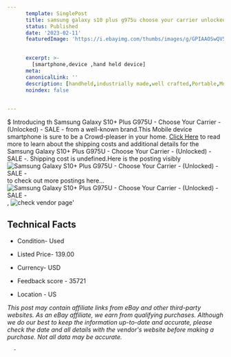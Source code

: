 ```yaml
---
      template: SinglePost
      title: samsung galaxy s10 plus g975u choose your carrier unlocked sale 
      status: Published
      date: '2023-02-11'
      featuredImage: 'https://i.ebayimg.com/thumbs/images/g/GPIAAOSwQV5fDKsh/s-l225.jpg'
       

      excerpt: >-
        [smartphone,device ,hand held device]
      meta:
      canonicalLink: ''
      description: [handheld,industrially made,well crafted,Portable,Mobile,Compact,Convenient,Lightweight,Maneuverable,Man-portable,Miniature,Carriable,Hand-held,Light,Holdable,Transportable,Mobile device,Pocket-sized,On-the-go,Wireless,Cordless,Compact size,Convenient size, smartphone,device ,hand held device]
      noindex: false
      

---
```

$
      Introducing th Samsung Galaxy S10+ Plus G975U - Choose Your Carrier - (Unlocked) - SALE - from a well-known brand.This Mobile device smartphone is sure to be a Crowd-pleaser in your home. [Click Here](https://www.ebay.com/itm/254407779355?hash=item3b3be2a41b%3Ag%3AGPIAAOSwQV5fDKsh&mkevt=1&mkcid=1&mkrid=711-53200-19255-0&campid=%253CePNCampaignId%253E&customid=%253CreferenceId%253E&toolid=10049) to read more to learn about the shipping costs and additional details for the Samsung Galaxy S10+ Plus G975U - Choose Your Carrier - (Unlocked) - SALE -. Shipping cost is undefined.Here is the posting visibly ![Samsung Galaxy S10+ Plus G975U - Choose Your Carrier - (Unlocked) - SALE -](https://i.ebayimg.com/thumbs/images/g/GPIAAOSwQV5fDKsh/s-l225.jpg) to check out more postings here... ![Samsung Galaxy S10+ Plus G975U - Choose Your Carrier - (Unlocked) - SALE -](https://i.ebayimg.com/images/g/GPIAAOSwQV5fDKsh/s-l1600.jpg), ![check vendor page](https://origin-galleryplus.ebayimg.com/ws/web/254407779355_2_0_1/225x225.jpg,https://origin-galleryplus.ebayimg.com/ws/web/254407779355_3_0_1/225x225.jpg,https://origin-galleryplus.ebayimg.com/ws/web/254407779355_4_0_1/225x225.jpg,https://origin-galleryplus.ebayimg.com/ws/web/254407779355_5_0_1/225x225.jpg,https://origin-galleryplus.ebayimg.com/ws/web/254407779355_6_0_1/225x225.jpg,https://origin-galleryplus.ebayimg.com/ws/web/254407779355_7_0_1/225x225.jpg,https://origin-galleryplus.ebayimg.com/ws/web/254407779355_8_0_1/225x225.jpg,https://origin-galleryplus.ebayimg.com/ws/web/254407779355_9_0_1/225x225.jpg,https://origin-galleryplus.ebayimg.com/ws/web/254407779355_10_0_1/225x225.jpg,https://origin-galleryplus.ebayimg.com/ws/web/254407779355_11_0_1/225x225.jpg,https://origin-galleryplus.ebayimg.com/ws/web/254407779355_12_0_1/225x225.jpg)'

      

 ## Technical Facts 



     
      

 - Condition- Used 


      

 - Listed Price- 139.00 


      

 - Currency- USD 


      

 - Feedback score - 35721 


      

 - Location - US 


      
      

 *_This post may contain affiliate links from eBay and other third-party websites. As an eBay affiliate, we earn from qualifying purchases. Although we do our best to keep the information up-to-date and accurate, please check the date and all details with the vendor's website before making a purchase. Not all data may be accurate._*




      -
